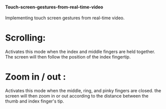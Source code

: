 #### Touch-screen-gestures-from-real-time-video

Implementing touch screen gestures from real-time video.

# Scrolling: <br>
Activates this mode when the index and middle fingers are held together. The screen will then follow the position of the index fingertip.

# Zoom in / out : <br>
Activates this mode when the middle, ring, and pinky fingers are closed. the screen will then zoom in or out according to the distance between the thumb and index finger's tip.
